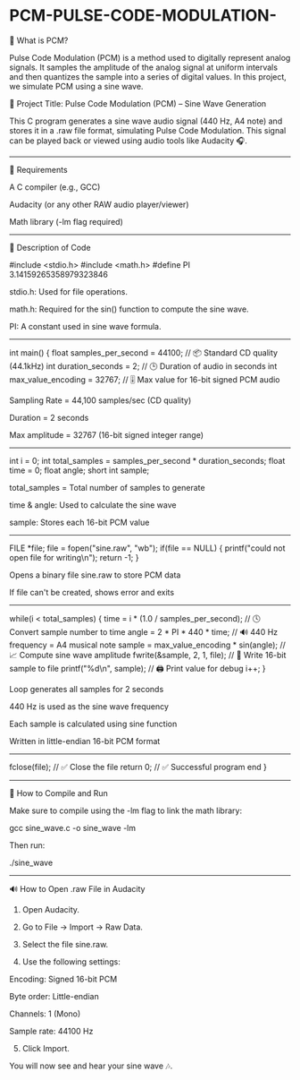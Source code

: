 # PCM-PULSE-CODE-MODULATION-


🧠 What is PCM?

Pulse Code Modulation (PCM) is a method used to digitally represent analog signals. It samples the amplitude of the analog signal at uniform intervals and then quantizes the sample into a series of digital values. In this project, we simulate PCM using a sine wave.


📁 Project Title: Pulse Code Modulation (PCM) – Sine Wave Generation

This C program generates a sine wave audio signal (440 Hz, A4 note) and stores it in a .raw file format, simulating Pulse Code Modulation. This signal can be played back or viewed using audio tools like Audacity 🎧.


---

🔧 Requirements

A C compiler (e.g., GCC)

Audacity (or any other RAW audio player/viewer)

Math library (-lm flag required)



---

🧾 Description of Code

#include <stdio.h>
#include <math.h>
#define PI 3.14159265358979323846

stdio.h: Used for file operations.

math.h: Required for the sin() function to compute the sine wave.

PI: A constant used in sine wave formula.



---

int main() {
    float samples_per_second = 44100; // 📦 Standard CD quality (44.1kHz)
    int duration_seconds = 2;         // 🕒 Duration of audio in seconds
    int max_value_encoding = 32767;   // 🎚 Max value for 16-bit signed PCM audio

Sampling Rate = 44,100 samples/sec (CD quality)

Duration = 2 seconds

Max amplitude = 32767 (16-bit signed integer range)



---

int i = 0;
    int total_samples = samples_per_second * duration_seconds;
    float time = 0;
    float angle;
    short int sample;

total_samples = Total number of samples to generate

time & angle: Used to calculate the sine wave

sample: Stores each 16-bit PCM value



---

FILE *file;
    file = fopen("sine.raw", "wb");
    if(file == NULL) {
        printf("could not open file for writing\n");
        return -1;
    }

Opens a binary file sine.raw to store PCM data

If file can't be created, shows error and exits



---

while(i < total_samples) {
        time = i * (1.0 / samples_per_second);  // 🕓 Convert sample number to time
        angle = 2 * PI * 440 * time;            // 🔊 440 Hz frequency = A4 musical note
        sample = max_value_encoding * sin(angle); // 📈 Compute sine wave amplitude
        fwrite(&sample, 2, 1, file);            // 💾 Write 16-bit sample to file
        printf("%d\n", sample);                 // 🖨 Print value for debug
        i++;
    }

Loop generates all samples for 2 seconds

440 Hz is used as the sine wave frequency

Each sample is calculated using sine function

Written in little-endian 16-bit PCM format



---

fclose(file); // ✅ Close the file
    return 0;     // ✅ Successful program end
}


---

🧪 How to Compile and Run

Make sure to compile using the -lm flag to link the math library:

gcc sine_wave.c -o sine_wave -lm

Then run:

./sine_wave


---

🔊 How to Open .raw File in Audacity

1. Open Audacity.


2. Go to File → Import → Raw Data.


3. Select the file sine.raw.


4. Use the following settings:

Encoding: Signed 16-bit PCM

Byte order: Little-endian

Channels: 1 (Mono)

Sample rate: 44100 Hz



5. Click Import.



You will now see and hear your sine wave 🎶.
